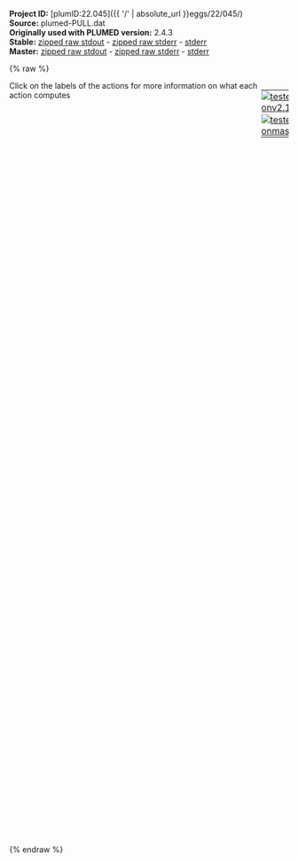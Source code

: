 **Project ID:** [plumID:22.045]({{ '/' | absolute_url }}eggs/22/045/)  
**Source:** plumed-PULL.dat  
**Originally used with PLUMED version:** 2.4.3  
**Stable:** [zipped raw stdout](plumed-PULL.dat.plumed.stdout.txt.zip) - [zipped raw stderr](plumed-PULL.dat.plumed.stderr.txt.zip) - [stderr](plumed-PULL.dat.plumed.stderr)  
**Master:** [zipped raw stdout](plumed-PULL.dat.plumed_master.stdout.txt.zip) - [zipped raw stderr](plumed-PULL.dat.plumed_master.stderr.txt.zip) - [stderr](plumed-PULL.dat.plumed_master.stderr)  

{% raw %}
<div style="width: 100%; float:left">
<div style="width: 90%; float:left" id="value_details_data/plumed-PULL.dat"> Click on the labels of the actions for more information on what each action computes </div>
<div style="width: 10%; float:left"><table><tr><td style="padding:1px"><a href="plumed-PULL.dat.plumed.stderr"><img src="https://img.shields.io/badge/v2.10-passing-green.svg" alt="tested onv2.10" /></a></td></tr><tr><td style="padding:1px"><a href="plumed-PULL.dat.plumed_master.stderr"><img src="https://img.shields.io/badge/master-passing-green.svg" alt="tested onmaster" /></a></td></tr></table></div></div>
<pre style="width=97%;">
<span class="plumedtooltip" style="color:green">WHOLEMOLECULES<span class="right">This action is used to rebuild molecules that can become split by the periodic boundary conditions. <a href="https://www.plumed.org/doc-master/user-doc/html/_w_h_o_l_e_m_o_l_e_c_u_l_e_s.html" style="color:green">More details</a><i></i></span></span> <span class="plumedtooltip">ENTITY0<span class="right">the atoms that make up a molecule that you wish to align<i></i></span></span>=1-4053          	<span style="color:blue" class="comment"># all prot and lig complex</span>
<br/><span style="display:none;" id="data/plumed-PULL.dat">The WHOLEMOLECULES action with label <b></b> calculates something</span><span class="plumedtooltip" style="color:green">DISTANCE<span class="right">Calculate the distance between a pair of atoms. <a href="https://www.plumed.org/doc-master/user-doc/html/_d_i_s_t_a_n_c_e.html" style="color:green">More details</a><i></i></span></span> <span class="plumedtooltip">ATOMS<span class="right">the pair of atom that we are calculating the distance between<i></i></span></span>=1912,4012  <span class="plumedtooltip">LABEL<span class="right">a label for the action so that its output can be referenced in the input to other actions<i></i></span></span>=<b name="data/plumed-PULL.datd0" onclick='showPath("data/plumed-PULL.dat","data/plumed-PULL.datd0","data/plumed-PULL.datd0","black")'>d0</b><span style="display:none;" id="data/plumed-PULL.datd0">The DISTANCE action with label <b>d0</b> calculates the following quantities:<table  align="center" frame="void" width="95%" cellpadding="5%"><tr><td width="5%"><b> Quantity </b>  </td><td width="5%"><b> Type </b>  </td><td><b> Description </b> </td></tr><tr><td width="5%">d0</td><td width="5%"><font color="black">scalar</font></td><td>the DISTANCE between this pair of atoms</td></tr></table></span>      <span style="color:blue" class="comment"># 130SER-OG lig-C(C=O) C37</span>
<span class="plumedtooltip" style="color:green">DISTANCE<span class="right">Calculate the distance between a pair of atoms. <a href="https://www.plumed.org/doc-master/user-doc/html/_d_i_s_t_a_n_c_e.html" style="color:green">More details</a><i></i></span></span> <span class="plumedtooltip">ATOMS<span class="right">the pair of atom that we are calculating the distance between<i></i></span></span>=3984,4016  <span class="plumedtooltip">LABEL<span class="right">a label for the action so that its output can be referenced in the input to other actions<i></i></span></span>=<b name="data/plumed-PULL.datd1" onclick='showPath("data/plumed-PULL.dat","data/plumed-PULL.datd1","data/plumed-PULL.datd1","black")'>d1</b><span style="display:none;" id="data/plumed-PULL.datd1">The DISTANCE action with label <b>d1</b> calculates the following quantities:<table  align="center" frame="void" width="95%" cellpadding="5%"><tr><td width="5%"><b> Quantity </b>  </td><td width="5%"><b> Type </b>  </td><td><b> Description </b> </td></tr><tr><td width="5%">d1</td><td width="5%"><font color="black">scalar</font></td><td>the DISTANCE between this pair of atoms</td></tr></table></span>      <span style="color:blue" class="comment"># extremities lig-C(C=O)</span>
<span class="plumedtooltip" style="color:green">COM<span class="right">Calculate the center of mass for a group of atoms. <a href="https://www.plumed.org/doc-master/user-doc/html/_c_o_m.html" style="color:green">More details</a><i></i></span></span> <span class="plumedtooltip">ATOMS<span class="right">the list of atoms which are involved the virtual atom's definition<i></i></span></span>=1-3963          <span class="plumedtooltip">LABEL<span class="right">a label for the action so that its output can be referenced in the input to other actions<i></i></span></span>=<b name="data/plumed-PULL.datC0" onclick='showPath("data/plumed-PULL.dat","data/plumed-PULL.datC0","data/plumed-PULL.datC0","violet")'>C0</b><span style="display:none;" id="data/plumed-PULL.datC0">The COM action with label <b>C0</b> calculates the following quantities:<table  align="center" frame="void" width="95%" cellpadding="5%"><tr><td width="5%"><b> Quantity </b>  </td><td width="5%"><b> Type </b>  </td><td><b> Description </b> </td></tr><tr><td width="5%">C0</td><td width="5%"><font color="violet">atoms</font></td><td>virtual atom calculated by COM action</td></tr></table></span>      <span style="color:blue" class="comment"># prot</span>
<span class="plumedtooltip" style="color:green">DISTANCE<span class="right">Calculate the distance between a pair of atoms. <a href="https://www.plumed.org/doc-master/user-doc/html/_d_i_s_t_a_n_c_e.html" style="color:green">More details</a><i></i></span></span> <span class="plumedtooltip">ATOMS<span class="right">the pair of atom that we are calculating the distance between<i></i></span></span>=4012,<b name="data/plumed-PULL.datC0">C0</b>    <span class="plumedtooltip">LABEL<span class="right">a label for the action so that its output can be referenced in the input to other actions<i></i></span></span>=<b name="data/plumed-PULL.datd2" onclick='showPath("data/plumed-PULL.dat","data/plumed-PULL.datd2","data/plumed-PULL.datd2","black")'>d2</b><span style="display:none;" id="data/plumed-PULL.datd2">The DISTANCE action with label <b>d2</b> calculates the following quantities:<table  align="center" frame="void" width="95%" cellpadding="5%"><tr><td width="5%"><b> Quantity </b>  </td><td width="5%"><b> Type </b>  </td><td><b> Description </b> </td></tr><tr><td width="5%">d2</td><td width="5%"><font color="black">scalar</font></td><td>the DISTANCE between this pair of atoms</td></tr></table></span>      <span style="color:blue" class="comment"># lig C37 vs com</span>
<span class="plumedtooltip" style="color:green">ANGLE<span class="right">Calculate an angle. <a href="https://www.plumed.org/doc-master/user-doc/html/_a_n_g_l_e.html" style="color:green">More details</a><i></i></span></span> <span class="plumedtooltip">ATOMS<span class="right">the list of atoms involved in this collective variable (either 3 or 4 atoms)<i></i></span></span>=1912,<b name="data/plumed-PULL.datC0">C0</b>,4012  <span class="plumedtooltip">LABEL<span class="right">a label for the action so that its output can be referenced in the input to other actions<i></i></span></span>=<b name="data/plumed-PULL.data0" onclick='showPath("data/plumed-PULL.dat","data/plumed-PULL.data0","data/plumed-PULL.data0","black")'>a0</b><span style="display:none;" id="data/plumed-PULL.data0">The ANGLE action with label <b>a0</b> calculates the following quantities:<table  align="center" frame="void" width="95%" cellpadding="5%"><tr><td width="5%"><b> Quantity </b>  </td><td width="5%"><b> Type </b>  </td><td><b> Description </b> </td></tr><tr><td width="5%">a0</td><td width="5%"><font color="black">scalar</font></td><td>the ANGLE involving these atoms</td></tr></table></span>      <span style="color:blue" class="comment"># 130SER-CA vs com vs lig C37</span>

<br/><span class="plumedtooltip" style="color:green">MOVINGRESTRAINT<span class="right">Add a time-dependent, harmonic restraint on one or more variables. <a href="https://www.plumed.org/doc-master/user-doc/html/_m_o_v_i_n_g_r_e_s_t_r_a_i_n_t.html" style="color:green">More details</a><i></i></span></span> ...

  <span class="plumedtooltip">ARG<span class="right">the labels of the scalars on which the bias will act<i></i></span></span>=<b name="data/plumed-PULL.data0">a0</b>,<b name="data/plumed-PULL.datd2">d2</b>,<b name="data/plumed-PULL.datd0">d0</b>
  <span class="plumedtooltip">STEP0<span class="right">This keyword appears multiple times as STEPx with x=0,1,2,<i></i></span></span>=0       <span class="plumedtooltip">AT0<span class="right">ATx is equal to the position of the restraint at time STEPx<i></i></span></span>=0,2.5,0.5            <span class="plumedtooltip">KAPPA0<span class="right">KAPPAx is equal to the value of the force constants at time STEPx<i></i></span></span>=0,0,0
  <span class="plumedtooltip">STEP1<span class="right">This keyword appears multiple times as STEPx with x=0,1,2,<i></i></span></span>=5000    <span class="plumedtooltip">AT1<span class="right">ATx is equal to the position of the restraint at time STEPx<i></i></span></span>=0,2.5,0.5            <span class="plumedtooltip">KAPPA1<span class="right">KAPPAx is equal to the value of the force constants at time STEPx<i></i></span></span>=5000,5000,0
  <span class="plumedtooltip">STEP2<span class="right">This keyword appears multiple times as STEPx with x=0,1,2,<i></i></span></span>=10000   <span class="plumedtooltip">AT2<span class="right">ATx is equal to the position of the restraint at time STEPx<i></i></span></span>=0,2.5,0.5            <span class="plumedtooltip">KAPPA2<span class="right">KAPPAx is equal to the value of the force constants at time STEPx<i></i></span></span>=5000,5000,0
  <span class="plumedtooltip">STEP3<span class="right">This keyword appears multiple times as STEPx with x=0,1,2,<i></i></span></span>=15000   <span class="plumedtooltip">AT3<span class="right">ATx is equal to the position of the restraint at time STEPx<i></i></span></span>=0,2.5,0.5            <span class="plumedtooltip">KAPPA3<span class="right">KAPPAx is equal to the value of the force constants at time STEPx<i></i></span></span>=5000,0,5000

... MOVINGRESTRAINT
<br/><span class="plumedtooltip" style="color:green">LOWER_WALLS<span class="right">Defines a wall for the value of one or more collective variables, <a href="https://www.plumed.org/doc-master/user-doc/html/_l_o_w_e_r__w_a_l_l_s.html" style="color:green">More details</a><i></i></span></span> <span class="plumedtooltip">ARG<span class="right">the arguments on which the bias is acting<i></i></span></span>=<b name="data/plumed-PULL.datd1">d1</b> <span class="plumedtooltip">AT<span class="right">the positions of the wall<i></i></span></span>=2.3 <span class="plumedtooltip">KAPPA<span class="right">the force constant for the wall<i></i></span></span>=250 <span class="plumedtooltip">EXP<span class="right"> the powers for the walls<i></i></span></span>=2 <span class="plumedtooltip">EPS<span class="right"> the values for s_i in the expression for a wall<i></i></span></span>=1 <span class="plumedtooltip">OFFSET<span class="right"> the offset for the start of the wall<i></i></span></span>=0 <span class="plumedtooltip">LABEL<span class="right">a label for the action so that its output can be referenced in the input to other actions<i></i></span></span>=<b name="data/plumed-PULL.datlwall" onclick='showPath("data/plumed-PULL.dat","data/plumed-PULL.datlwall","data/plumed-PULL.datlwall","black")'>lwall</b><span style="display:none;" id="data/plumed-PULL.datlwall">The LOWER_WALLS action with label <b>lwall</b> calculates the following quantities:<table  align="center" frame="void" width="95%" cellpadding="5%"><tr><td width="5%"><b> Quantity </b>  </td><td width="5%"><b> Type </b>  </td><td><b> Description </b> </td></tr><tr><td width="5%">lwall.bias</td><td width="5%"><font color="black">scalar</font></td><td>the instantaneous value of the bias potential</td></tr><tr><td width="5%">lwall.force2</td><td width="5%"><font color="black">scalar</font></td><td>the instantaneous value of the squared force due to this bias potential</td></tr></table></span>
<br/><span class="plumedtooltip" style="color:green">PRINT<span class="right">Print quantities to a file. <a href="https://www.plumed.org/doc-master/user-doc/html/_p_r_i_n_t.html" style="color:green">More details</a><i></i></span></span>    <span class="plumedtooltip">ARG<span class="right">the labels of the values that you would like to print to the file<i></i></span></span>=*    <span class="plumedtooltip">STRIDE<span class="right"> the frequency with which the quantities of interest should be output<i></i></span></span>=10    <span class="plumedtooltip">FILE<span class="right">the name of the file on which to output these quantities<i></i></span></span>=COLVAR
</pre>
{% endraw %}
